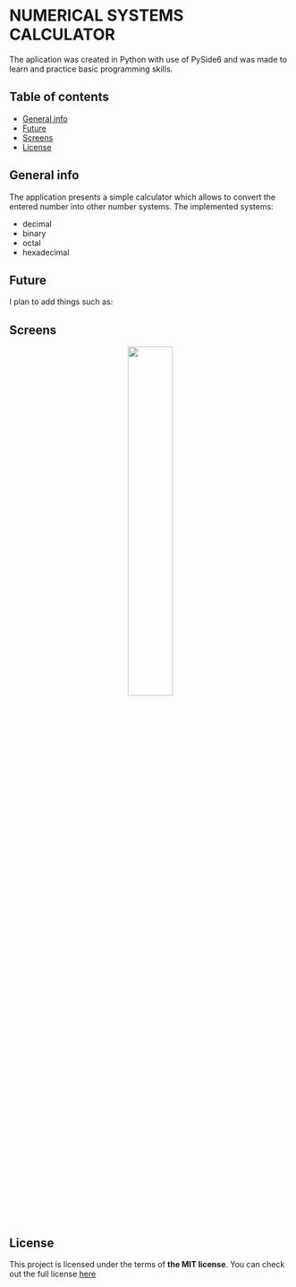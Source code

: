 # NUMERICAL SYSTEMS CALCULATOR
 
The aplication was created in Python with use of PySide6 and was made to learn and practice basic programming skills.

## Table of contents
* [General info](#general-info)
* [Future](#future)
* [Screens](#screens)
* [License](#license)

## General info

The application presents a simple calculator which allows to convert the entered number into other number systems.
The implemented systems:
- decimal
- binary
- octal
- hexadecimal

## Future

I plan to add things such as:


## Screens
<p align="center">
	<img width="40%" src="./Readme_images/game.jpg">
</p>

## License
This project is licensed under the terms of **the MIT license**.
You can check out the full license [here](./LICENSE)
